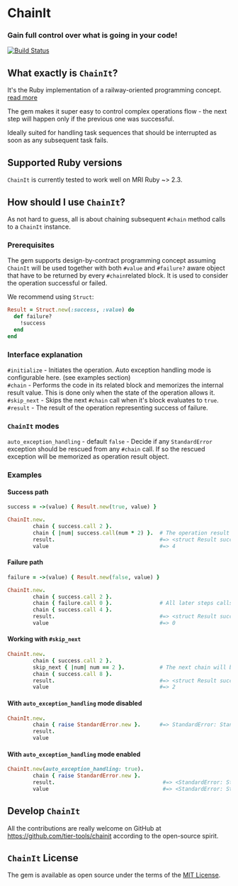 # ChainIt
### Gain full control over what is going in your code!
[![Build Status](https://travis-ci.com/tier-tools/chainit.svg?branch=master)](https://travis-ci.com/tier-tools/chainit)

## What exactly is `ChainIt`?
It's the  Ruby implementation of a railway-oriented programming concept. <a href="https://fsharpforfunandprofit.com/rop">read more</a>

The gem makes it super easy to control complex operations flow - the next step will happen only if the previous one was successful.

Ideally suited for handling task sequences that should be  interrupted as soon as any subsequent task fails.

## Supported Ruby versions
`ChainIt` is currently tested to work well on MRI Ruby ~> 2.3.

## How should I use `ChainIt`?
As not hard to guess, all is about chaining subsequent `#chain` method calls to a `ChainIt` instance.

### Prerequisites
The gem supports design-by-contract programming concept assuming `ChainIt` will be used together with both `#value` and `#failure?` aware object that have to be returned by every `#chain`related block. It is used to consider the operation successful or failed.

We recommend using `Struct`:

```ruby
Result = Struct.new(:success, :value) do
  def failure?
    !success
  end
end

```
### Interface explanation
`#initialize` - Initiates the operation. Auto exception handling mode is configurable here. (see examples section)</br>
`#chain` - Performs the code in its related block and memorizes the internal result value. This is done only when the state of the operation allows it.</br>
`#skip_next` - Skips the next `#chain` call when it's block evaluates to `true`.</br>
`#result` - The result of the operation representing success of failure. </br>

### `ChainIt` modes
`auto_exception_handling` - default `false` - Decide if any `StandardError` exception should be rescued from any `#chain` call. If so the rescued exception will be memorized as operation result object.

### Examples </br>
#### Success path
```ruby
success = ->(value) { Result.new(true, value) }

ChainIt.new.
        chain { success.call 2 }.               
        chain { |num| success.call(num * 2) }.  # The operation result is passed as block argument if used.
        result.                                 #=> <struct Result success=true, value=4>
        value                                   #=> 4

```

#### Failure path
```ruby
failure = ->(value) { Result.new(false, value) }

ChainIt.new.
        chain { success.call 2 }.
        chain { failure.call 0 }.               # All later steps calls will be skipped.
        chain { success.call 4 }.
        result.                                 #=> <struct Result success=false, value=0>
        value                                   #=> 0
```
#### Working with `#skip_next`
```ruby
ChainIt.new.
        chain { success.call 2 }.               
        skip_next { |num| num == 2 }.           # The next chain will be skipped as the block evaluates to true.
        chain { success.call 8 }.              
        result.                                 #=> <struct Result success=true, value=2>
        value                                   #=> 2
```

#### With `auto_exception_handling` mode disabled
```ruby
ChainIt.new.
        chain { raise StandardError.new }.      #=> StandardError: StandardError                             
        result.                                 
        value
```

#### With `auto_exception_handling` mode enabled
```ruby
ChainIt.new(auto_exception_handling: true).
        chain { raise StandardError.new }.
        result.                                  #=> <StandardError: StandardError>
        value                                    #=> <StandardError: StandardError>
```

## Develop `ChainIt`
All the contributions are really welcome on GitHub at https://github.com/tier-tools/chainit according to the open-source spirit.

## `ChainIt` License
The gem is available as open source under the terms of the [MIT License](http://opensource.org/licenses/MIT).
